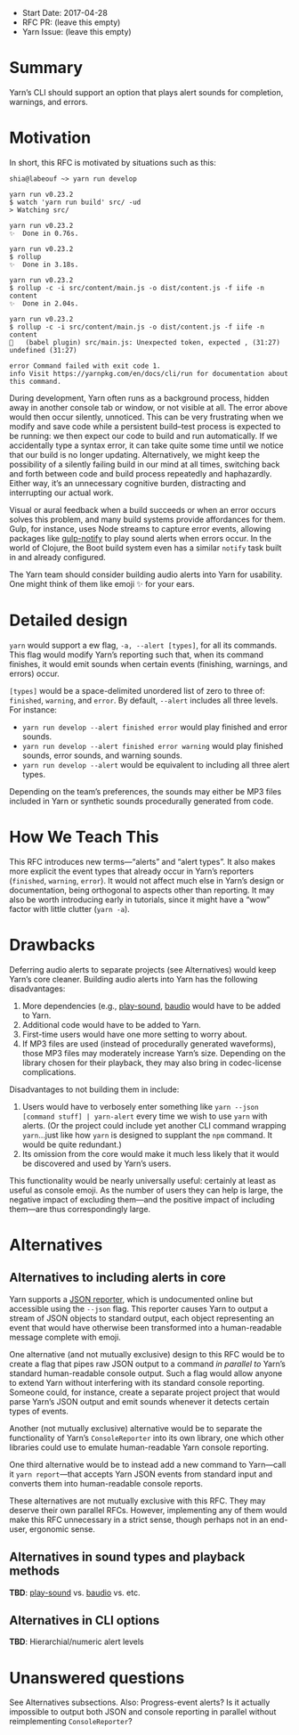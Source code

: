 - Start Date: 2017-04-28
- RFC PR: (leave this empty)
- Yarn Issue: (leave this empty)

# Summary
Yarn’s CLI should support an option that plays alert sounds for completion, warnings, and errors.

# Motivation
In short, this RFC is motivated by situations such as this:

    shia@labeouf ~> yarn run develop

    yarn run v0.23.2
    $ watch 'yarn run build' src/ -ud 
    > Watching src/

    yarn run v0.23.2
    ✨  Done in 0.76s.

    yarn run v0.23.2
    $ rollup
    ✨  Done in 3.18s.

    yarn run v0.23.2
    $ rollup -c -i src/content/main.js -o dist/content.js -f iife -n content 
    ✨  Done in 2.04s.

    yarn run v0.23.2
    $ rollup -c -i src/content/main.js -o dist/content.js -f iife -n content 
    🚨   (babel plugin) src/main.js: Unexpected token, expected , (31:27)
    undefined (31:27)

    error Command failed with exit code 1.
    info Visit https://yarnpkg.com/en/docs/cli/run for documentation about this command.

During development, Yarn often runs as a background process, hidden away in another console tab or window, or not visible at all. The error above would then occur silently, unnoticed. This can be very frustrating when we modify and save code while a persistent build–test process is expected to be running: we then expect our code to build and run automatically. If we accidentally type a syntax error, it can take quite some time until we notice that our build is no longer updating. Alternatively, we might keep the possibility of a silently failing build in our mind at all times, switching back and forth between code and build process repeatedly and haphazardly. Either way, it’s an unnecessary cognitive burden, distracting and interrupting our actual work.

Visual or aural feedback when a build succeeds or when an error occurs solves this problem, and many build systems provide affordances for them. Gulp, for instance, uses Node streams to capture error events, allowing packages like [gulp-notify](https://www.npmjs.com/package/gulp-notify) to play sound alerts when errors occur. In the world of Clojure, the Boot build system even has a similar `notify` task built in and already configured.

The Yarn team should consider building audio alerts into Yarn for usability.
One might think of them like emoji ✨  for your ears.

# Detailed design
`yarn` would support a ew flag, `-a, --alert [types]`, for all its commands. This flag would modify Yarn’s reporting such that, when its command finishes, it would emit sounds when certain events (finishing, warnings, and errors) occur.

`[types]` would be a space-delimited unordered list of zero to three of: `finished`, `warning`, and `error`. By default, `--alert` includes all three levels. For instance:

* `yarn run develop --alert finished error` would play finished and error sounds.
* `yarn run develop --alert finished error warning` would play finished sounds, error sounds, and warning sounds.
* `yarn run develop --alert` would be equivalent to including all three alert types.

Depending on the team’s preferences, the sounds may either be MP3 files included in Yarn or synthetic sounds procedurally generated from code.

# How We Teach This
This RFC introduces new terms—“alerts” and “alert types”. It also makes more explicit the event types that already occur in Yarn’s reporters (`finished`, `warning`, `error`). It would not affect much else in Yarn’s design or documentation, being orthogonal to aspects other than reporting. It may also be worth introducing early in tutorials, since it might have a “wow” factor with little clutter (`yarn -a`).

# Drawbacks
Deferring audio alerts to separate projects (see Alternatives) would keep Yarn’s core cleaner. Building audio alerts into Yarn has the following disadvantages:

1. More dependencies (e.g., [play-sound](https://www.npmjs.com/package/play-sound), [baudio](https://www.npmjs.com/package/baudio) would have to be added to Yarn.
2. Additional code would have to be added to Yarn.
3. First-time users would have one more setting to worry about.
4. If MP3 files are used (instead of procedurally generated waveforms), those MP3 files may moderately increase Yarn’s size. Depending on the library chosen for their playback, they may also bring in codec-license complications.

Disadvantages to not building them in include:

1. Users would have to verbosely enter something like `yarn --json [command stuff] | yarn-alert` every time we wish to use `yarn` with alerts. (Or the project could include yet another CLI command wrapping `yarn`…just like how `yarn` is designed to supplant the `npm` command. It would be quite redundant.)
2. Its omission from the core would make it much less likely that it would be discovered and used by Yarn’s users.

This functionality would be nearly universally useful: certainly at least as useful as console emoji. As the number of users they can help is large, the negative impact of excluding them—and the positive impact of including them—are thus correspondingly large.

# Alternatives

## Alternatives to including alerts in core
Yarn supports a [JSON reporter](https://github.com/yarnpkg/yarn/blob/master/__tests__/reporters/__snapshots__/json-reporter.js.snap), which is undocumented online but accessible using the `--json` flag. This reporter causes Yarn to output a stream of JSON objects to standard output, each object representing an event that would have otherwise been transformed into a human-readable message complete with emoji.

One alternative (and not mutually exclusive) design to this RFC would be to create a flag that pipes raw JSON output to a command *in parallel to* Yarn’s standard human-readable console output. Such a flag would allow anyone to extend Yarn without interfering with its standard console reporting. Someone could, for instance, create a separate project project that would parse Yarn’s JSON output and emit sounds whenever it detects certain types of events.

Another (not mutually exclusive) alternative would be to separate the functionality of Yarn’s `ConsoleReporter` into its own library, one which other libraries could use to emulate human-readable Yarn console reporting.

One third alternative would be to instead add a new command to Yarn—call it `yarn report`—that accepts Yarn JSON events from standard input and converts them into human-readable console reports.

These alternatives are not mutually exclusive with this RFC. They may deserve their own parallel RFCs. However, implementing any of them would make this RFC unnecessary in a strict sense, though perhaps not in an end-user, ergonomic sense.

## Alternatives in sound types and playback methods
**TBD**: [play-sound](https://www.npmjs.com/package/play-sound) vs. [baudio](https://www.npmjs.com/package/baudio) vs. etc.

## Alternatives in CLI options
**TBD**: Hierarchial/numeric alert levels

# Unanswered questions
See Alternatives subsections. Also: Progress-event alerts? Is it actually impossible to output both JSON and console reporting in parallel without reimplementing `ConsoleReporter`?
